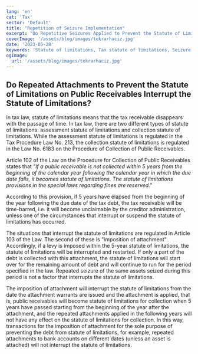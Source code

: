 ```yaml
---
lang: 'en'
cat: 'Tax'
sector: 'Default'
title: "Repetition of Seizure Implementation"
excerpt: "Do Repetitive Seizures Applied to Prevent the Statute of Limitations on Public Debts Interrupt the Statute of Limitations?"
coverImage: '/assets/blog/images/tekrarhaciz.jpg'
date: '2023-05-28'
keywords: 'Statute of limitations, Tax statute of limitations, Seizure implementation, Interruption of statute of limitations'
ogImage:
  url: '/assets/blog/images/tekrarhaciz.jpg'
---
```


## Do Repeated Attachments to Prevent the Statute of Limitations on Public Receivables Interrupt the Statute of Limitations?

In tax law, statute of limitations means that the tax receivable disappears with the passage of time. In tax law, there are two different types of statute of limitations: assessment statute of limitations and collection statute of limitations. While the assessment statute of limitations is regulated in the Tax Procedure Law No. 213, the collection statute of limitations is regulated in the Law No. 6183 on the Procedure of Collection of Public Receivables.

Article 102 of the Law on the Procedure for Collection of Public Receivables states that *"If a public receivable is not collected within 5 years from the beginning of the calendar year following the calendar year in which the due date falls, it becomes statute of limitations. The statute of limitations provisions in the special laws regarding fines are reserved."*

According to this provision, if 5 years have elapsed from the beginning of the year following the due date of the tax debt, the tax receivable will be time-barred, i.e. it will become unclaimable by the creditor administration, unless one of the circumstances that interrupt or suspend the statute of limitations has occurred.

The situations that interrupt the statute of limitations are regulated in Article 103 of the Law. The second of these is "imposition of attachment". Accordingly, if a levy is imposed within the 5-year statute of limitations, the statute of limitations will be interrupted and restarted. If only a part of the debt is collected with this attachment, the statute of limitations will start over for the remaining amount of debt and will continue to run for the period specified in the law. Repeated seizure of the same assets seized during this period is not a factor that interrupts the statute of limitations.

The imposition of attachment will interrupt the statute of limitations from the date the attachment warrants are issued and the attachment is applied, that is, public receivables will become statute of limitations for collection when 5 years have passed starting from the beginning of the year after the attachment, and the repeated attachments applied in the following years will not have any effect on the statute of limitations for collection. In this way, transactions for the imposition of attachment for the sole purpose of preventing the debt from statute of limitations, for example, repeated attachments to bank accounts on different dates (unless an asset is attached) will not interrupt the statute of limitations.